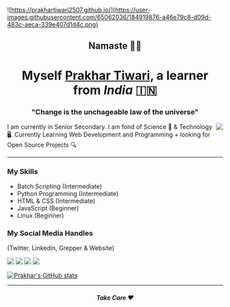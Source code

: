 ![https://prakhartiwari2507.github.io/](https://user-images.githubusercontent.com/65062036/184919876-a46e79c8-d09d-483c-aeca-339e407d1d4c.png)
<h2 align="center">Namaste 🙏🏻</h2>

<h1 align='center'> Myself <a href="https://prakhartiwari2507.github.io" target="_blank">Prakhar Tiwari</a>, a learner from <em>India</em> 🇮🇳</h1>

<h3 align="center">"Change is the unchageable law of the universe"</h3>

<img align='right' src="https://media0.giphy.com/media/10IEUy0f5V3WLu/giphy.gif?cid=790b76117d1f0b19529112fa5bcab8b1522324e1c4b89b39&rid=giphy.gif">

I am currently in Senior Secondary. I am fond of Science 🚀 & Technology 🖥.
Currently Learning Web Development and Programming + looking for Open Source Projects 🔍

---
### My Skills
- Batch Scripting (Intermediate)
- Python Programming (Intermediate)
- HTML & CSS (Intermediate)
- JavaScript (Beginner)
- Linux (Beginner)

### My Social Media Handles
(Twitter, Linkedin, Grepper & Website)

[![](https://user-images.githubusercontent.com/65062036/184922172-3e17a7e6-b04e-4d8f-b6e0-10759b5c8c79.png)](https://twitter.com/Prakhartiwari0)
[![](https://user-images.githubusercontent.com/65062036/184922180-060b0d7e-c616-4dc5-a688-087e2148d2a1.png)](https://www.linkedin.com/in/prakhar-tiwari0)
[![](https://user-images.githubusercontent.com/65062036/184922193-06a14446-9e40-4fdd-bf2f-7f069940eed3.png)](https://www.codegrepper.com/profile/prakhar-tiwari)
[![](https://user-images.githubusercontent.com/65062036/184922852-aa16f60c-483f-482f-b377-075fee0711d5.png)](https://prakhartiwari2507.github.io)

[![Prakhar's GitHub stats](https://github-readme-stats.vercel.app/api?username=prakhartiwari2507)](https://github.com/prakhartiwari2507/github-readme-stats)

---
<h5 align='center'>Take Care ❤️</h5>
